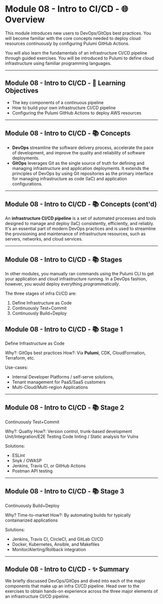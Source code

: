 # Module 08 - Intro to CI/CD - 🌐 Overview

This module introduces new users to DevOps/GitOps best practices. You will become familiar with the core concepts needed to deploy cloud resources _continuously_ by configuring Pulumi GitHub Actions.

You will also learn the fundamentals of an infrastructure CI/CD pipeline through guided exercises. You will be introduced to Pulumi to define cloud infrastructure using familiar programming languages.

---

## Module 08 - Intro to CI/CD - 🎯 Learning Objectives

- The key components of a continuous pipeline
- How to build your own infrastructure CI/CD pipeline
- Configuring the Pulumi GitHub Actions to deploy AWS resources

---

## Module 08 - Intro to CI/CD - 📚 Concepts

- **DevOps** streamline the software delivery process, accelerate the pace of development, and improve the quality and reliability of software deployments.
- **GitOps** leverages Git as the single source of truth for defining and managing infrastructure and application deployments. It extends the principles of DevOps by using Git repositories as the primary interface for managing infrastructure as code (IaC) and application configurations.

---

## Module 08 - Intro to CI/CD - 📚 Concepts (cont'd)

An **infrastructure CI/CD pipeline** is a set of automated processes and tools designed to manage and deploy (IaC) consistently, efficiently, and reliably. It's an essential part of modern DevOps practices and is used to streamline the provisioning and maintenance of infrastructure resources, such as servers, networks, and cloud services.

---

## Module 08 - Intro to CI/CD - 📚 Stages

In other modules, you manually ran commands using the Pulumi CLI to get your application and cloud infrastructure running. In a DevOps fashion, however, you would deploy everything _programmatically_.

The three stages of infra CI/CD are:

1. Define Infrastructure as Code
2. Continuously Test+Commit
3. Continuously Build+Deploy

## Module 08 - Intro to CI/CD - 📚 Stage 1

Define Infrastructure as Code

Why?: GitOps best practices
How?: Via **Pulumi**, CDK, CloudFormation, Terraform, etc.

Use-cases:

- Internal Developer Platforms / self-serve solutions,
- Tenant management for PaaS/SaaS customers
- Multi-Cloud/Multi-region Applications

---

## Module 08 - Intro to CI/CD - 📚 Stage 2

Continuously Test+Commit

Why?: Qualtiy
How?: Version control, trunk-based development
      Unit/Integration/E2E Testing
      Code linting / Static analysis for Vulns

Solutions:

- ESLint
- Snyk / OWASP
- Jenkins, Travis CI, or GitHub Actions
- Postman API testing

---

## Module 08 - Intro to CI/CD - 📚 Stage 3

Continuously Build+Deploy

Why? Time-to-market
How?: By automating builds for typically containarized applications

Solutions:

- Jenkins, Travis CI, CircleCI, and GitLab CI/CD
- Docker, Kubernetes, Ansible, and Makefiles
- Monitor/Alerting/Rollback integration

---

## Module 08 - Intro to CI/CD - ✨ Summary

We briefly discussed DevOps/GitOps and dived into each of the major components that make up an infra CI/CD pipeline. Head over to the exercises to obtain hands-on experience across the three major elements of an infrastructure CI/CD pipeline.
